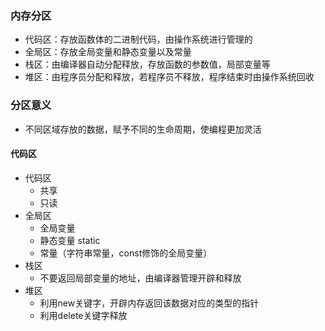 ### 内存分区
 - 代码区：存放函数体的二进制代码，由操作系统进行管理的
 - 全局区：存放全局变量和静态变量以及常量
 - 栈区：由编译器自动分配释放，存放函数的参数值，局部变量等
 - 堆区：由程序员分配和释放，若程序员不释放，程序结束时由操作系统回收

### 分区意义
 - 不同区域存放的数据，赋予不同的生命周期，使编程更加灵活

#### 代码区

- 代码区
  - 共享
  - 只读
- 全局区
  - 全局变量
  - 静态变量 static
  - 常量（字符串常量，const修饰的全局变量）
- 栈区
  - 不要返回局部变量的地址，由编译器管理开辟和释放
- 堆区
  - 利用new关键字，开辟内存返回该数据对应的类型的指针
  - 利用delete关键字释放